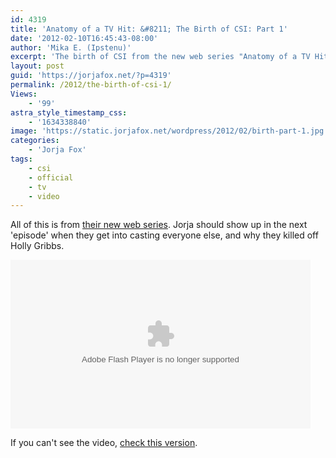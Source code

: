 ```yaml
---
id: 4319
title: 'Anatomy of a TV Hit: &#8211; The Birth of CSI: Part 1'
date: '2012-02-10T16:45:43-08:00'
author: 'Mika E. (Ipstenu)'
excerpt: 'The birth of CSI from the new web series "Anatomy of a TV Hit"'
layout: post
guid: 'https://jorjafox.net/?p=4319'
permalink: /2012/the-birth-of-csi-1/
Views:
    - '99'
astra_style_timestamp_css:
    - '1634338840'
image: 'https://static.jorjafox.net/wordpress/2012/02/birth-part-1.jpg'
categories:
    - 'Jorja Fox'
tags:
    - csi
    - official
    - tv
    - video
---
```


All of this is from <a href="http://www.cbs.com/shows/csi/anatomy_of_a_tv_hit/">their new web series</a>. Jorja should show up in the next 'episode' when they get into casting everyone else, and why they killed off Holly Gribbs.

<object width="480" height="270"><param name="movie" value="http://www.cbs.com/e/Bf4FbNUGCWUG2k2LdNwFtNA1u5TA4Wck/cbs/1/" /></param><param name="allowFullScreen" value="true"></param><param name="allowScriptAccess" value="always"></param><embed width="480" height="270" src="http://www.cbs.com/e/Bf4FbNUGCWUG2k2LdNwFtNA1u5TA4Wck/cbs/1/" allowFullScreen="true" allowScriptAccess="always" type="application/x-shockwave-flash"></embed></object>

If you can't see the video, <a href="http://www.youtube.com/watch?v=D7g1WeBT0NY">check this version</a>.